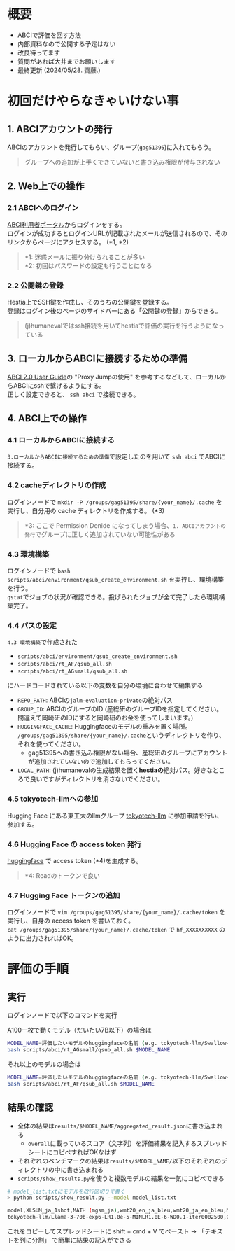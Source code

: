 # 概要

- ABCIで評価を回す方法
- 内部資料なので公開する予定はない
- 改良待ってます
- 質問があれば大井までお願いします
- 最終更新 (2024/05/28. 齋藤.)


# 初回だけやらなきゃいけない事

## 1. ABCIアカウントの発行
ABCIのアカウントを発行してもらい、グループ(`gag51395`)に入れてもらう。
> グループへの追加が上手くできていないと書き込み権限が付与されない

## 2. Web上での操作
### 2.1 ABCIへのログイン
[ABCI利用者ポータル](https://portal.abci.ai/user/)からログインをする。 \
ログインが成功するとログインURLが記載されたメールが送信されるので、そのリンクからページにアクセスする。 (*1, *2)
> *1: 迷惑メールに振り分けられることが多い \
> *2: 初回はパスワードの設定も行うことになる

### 2.2 公開鍵の登録
Hestia上でSSH鍵を作成し、そのうちの公開鍵を登録する。 \
登録はログイン後のページのサイドバーにある「公開鍵の登録」からできる。
> (j)humanevalではssh接続を用いてhestiaで評価の実行を行うようになっている

## 3. ローカルからABCIに接続するための準備
[ABCI 2.0 User Guide](https://docs.abci.ai/ja/getting-started/)の "Proxy Jumpの使用" を参考するなどして、ローカルからABCIにsshで繋げるようにする。 \
正しく設定できると、 `ssh abci` で接続できる。

## 4. ABCI上での操作
### 4.1 ローカルからABCIに接続する
`3.ローカルからABCIに接続するための準備`で設定したのを用いて `ssh abci` でABCIに接続する。

### 4.2 cacheディレクトリの作成
ログインノードで `mkdir -P /groups/gag51395/share/{your_name}/.cache` を実行し、自分用の cache ディレクトリを作成する。 (*3)
> *3: ここで Permission Denide になってしまう場合、`1. ABCIアカウントの発行`でグループに正しく追加されていない可能性がある

### 4.3 環境構築
ログインノードで `bash scripts/abci/environment/qsub_create_environment.sh` を実行し、環境構築を行う。 \
`qstat`でジョブの状況が確認できる。投げられたジョブが全て完了したら環境構築完了。

### 4.4 パスの設定
`4.3 環境構築`で作成された

- `scripts/abci/environment/qsub_create_environment.sh`
- `scripts/abci/rt_AF/qsub_all.sh`
- `scripts/abci/rt_AGsmall/qsub_all.sh`

にハードコードされている以下の変数を自分の環境に合わせて編集する

- `REPO_PATH`: ABCIの`jalm-evaluation-private`の絶対パス
- `GROUP_ID`: ABCIのグループのID (産総研のグループIDを指定してください。間違えて岡崎研のIDにすると岡崎研のお金を使ってしまいます。)
- `HUGGINGFACE_CACHE`: Huggingfaceのモデルの重みを置く場所。 `/groups/gag51395/share/{your_name}/.cache`というディレクトリを作り、それを使ってください。
  - gag51395への書き込み権限がない場合、産総研のグループにアカウントが追加されていないので追加してもらってください。
- `LOCAL_PATH`: (j)humanevalの生成結果を置く**hestiaの**絶対パス。好きなところで良いですがディレクトリを消さないでください。

### 4.5 tokyotech-llmへの参加
Hugging Face にある東工大のllmグループ [tokyotech-llm](https://huggingface.co/tokyotech-llm) に参加申請を行い、参加する。

### 4.6 Hugging Face の access token 発行
[huggingface](https://huggingface.co/settings/tokens) で access token (*4)を生成する。
> *4: Readのトークンで良い

### 4.7 Hugging Face トークンの追加
ログインノードで `vim /groups/gag51395/share/{your_name}/.cache/token` を実行し、自身の access token を書いておく。 \
`cat /groups/gag51395/share/{your_name}/.cache/token` で `hf_XXXXXXXXXX` のように出力されればOK。

# 評価の手順

## 実行

ログインノードで以下のコマンドを実行

A100一枚で動くモデル（だいたい7B以下）の場合は

```bash
MODEL_NAME=評価したいモデルのhuggingfaceの名前 (e.g. tokyotech-llm/Swallow-7b-instruct-v0.1)
bash scripts/abci/rt_AGsmall/qsub_all.sh $MODEL_NAME
```

それ以上のモデルの場合は

```bash
MODEL_NAME=評価したいモデルのhuggingfaceの名前 (e.g. tokyotech-llm/Swallow-70b-hf)
bash scripts/abci/rt_AF/qsub_all.sh $MODEL_NAME
```

## 結果の確認

- 全体の結果は`results/$MODEL_NAME/aggregated_result.json`に書き込まれる
  - `overall`に載っているスコア（文字列）を評価結果を記入するスプレッドシートにコピペすればOKなはず
- それぞれのベンチマークの結果は`results/$MODEL_NAME/`以下のそれぞれのディレクトリの中に書き込まれる
- `scripts/show_results.py`を使うと複数モデルの結果を一気にコピペできる

```bash
# model_list.txtにモデルを改行区切りで書く
> python scripts/show_result.py --model model_list.txt

model,XLSUM_ja_1shot,MATH (mgsm_ja),wmt20_en_ja_bleu,wmt20_ja_en_bleu,MC,NLI,QA,RC,jamp (NLI),janli (NLI),jcommonsenseqa,jemhopqa,jnli,jsem,jsick (NLI),jsquad,jsts_pearson,jsts_spearman,niilc,jmmlu,jmmlu_social_sciences,jmmlu_humanities,jmmlu_stem,jmmlu_other,jhumaneval@1,jhumaneval@10,jhumaneval_answer@10,MT-Bench (ALL),writing,roleplay,reasoning,math,coding,extraction,stem,humanities,gsm8k,squad2,triviaqa,hellaswag,openbookqa,xwinograd_en,bbh_cot,mmlu,mmlu_social_sciences,mmlu_humanities,mmlu_stem,mmlu_other,humaneval@1,humaneval@10,humaneval_answer@10
tokyotech-llm/Llama-3-70b-exp6-LR1.0e-5-MINLR1.0E-6-WD0.1-iter0002500,0.2340341110903234,0.656,0.2923692644226212,0.2515897494904012,0.9589,0.71104,0.64045,0.9196,0.6092,0.7847,0.9589,0.6316,0.5998,0.8024,0.7591,0.9196,0.8798,0.8504,0.6493,0.694719005930528,0.7407407407407407,0.7730220492866408,0.6056338028169014,0.7119628339140535,0.1652439024390244,0.2682926829268293,0.3780487804878049,-1.0,-1.0,-1.0,-1.0,-1.0,-1.0,-1.0,-1.0,-1.0,0.7983320697498104,0.40394171649962096,0.8264600980829246,0.6851224855606453,0.43,0.9234408602150538,0.722162494240516,0.776
```

これをコピーしてスプレッドシートに shift + cmd + V でペースト -> 「テキストを列に分割」 で簡単に結果の記入ができる
